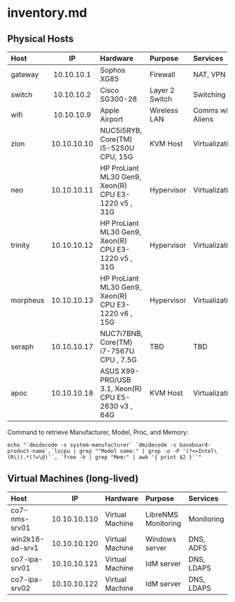 # inventory.md

## Physical Hosts

Host     | IP           | Hardware                                             | Purpose        | Services
:--------|:------------:|:-----------------------------------------------------|:---------------|:-----------------
gateway  | 10.10.10.1   | Sophos XG85                                          | Firewall       | NAT, VPN
switch   | 10.10.10.2   | Cisco SG300-28                                       | Layer 2 Switch | Switching yo
wifi     | 10.10.10.9   | Apple Airport                                        | Wireless LAN   | Comms with Aliens
zion     | 10.10.10.10  | NUC5i5RYB, Core(TM) i5-5250U CPU, 15G                | KVM Host       | Virtualization
neo      | 10.10.10.11  | HP ProLiant ML30 Gen9, Xeon(R) CPU E3-1220 v5 , 31G  | Hypervisor     | Virtualization
trinity  | 10.10.10.12  | HP ProLiant ML30 Gen9, Xeon(R) CPU E3-1220 v5 , 31G  | Hypervisor     | Virtualization
morpheus | 10.10.10.13  | HP ProLiant ML30 Gen9, Xeon(R) CPU E3-1220 v6 , 15G  | Hypervisor     | Virtualization
seraph   | 10.10.10.17  | NUC7i7BNB, Core(TM) i7-7567U CPU , 7.5G              | TBD            | TBD
apoc     | 10.10.10.18  | ASUS X99-PRO/USB 3.1, Xeon(R) CPU E5-2630 v3 , 64G   | KVM Host       | Virtualization

Command to retrieve Manufacturer, Model, Proc, and Memory:
```
echo "`dmidecode -s system-manufacturer` `dmidecode -s baseboard-product-name`,`lscpu | grep "^Model name:" | grep -o -P '(?<=Intel\(R\)).*(?=\@)'`, `free -h | grep "Mem:" | awk '{ print $2 }'`"
```

## Virtual Machines (long-lived)

Host     | IP           | Hardware                                             | Purpose        | Services  
:-------|:------------:|:-----------------------------------------------------|:---------------|:---------  
co7-nms-srv01   | 10.10.10.110 | Virtual Machine | LibreNMS Monitoring | Monitoring  
win2k16-ad-srv1 | 10.10.10.120 | Virtual Machine | Windows server | DNS, ADFS 
co7-ipa-srv01   | 10.10.10.121 | Virtual Machine | IdM server | DNS, LDAPS
co7-ipa-srv02   | 10.10.10.122 | Virtual Machine | IdM server | DNS, LDAPS

